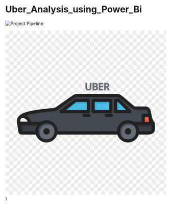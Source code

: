 # Uber_Analysis_using_Power_Bi

![Project Pipeline]((https://github.com/Eshwarthota2219/Uber_Analysis_using_Power_Bi/blob/main/Uber_logo.jpg))


![Project Pipeline](https://github.com/Eshwarthota2219/Uber_Analysis_using_Power_Bi/blob/main/Uber_logo1.png))

